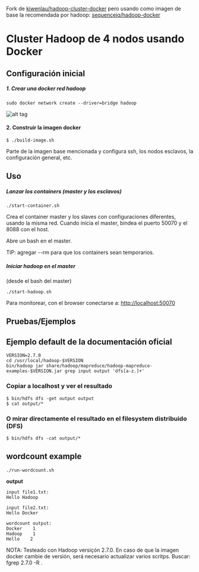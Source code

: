 Fork de [kiwenlau/hadoop-cluster-docker](https://github.com/kiwenlau/hadoop-cluster-docker)
pero usando como imagen de base la recomendada por hadoop: [sequenceiq/hadoop-docker](https://hadoop.apache.org/docs/stable2/hadoop-yarn/hadoop-yarn-site/DockerContainerExecutor.html)

# Cluster Hadoop de 4 nodos usando Docker

## Configuración inicial
##### 1. Crear una docker red hadoop
```
sudo docker network create --driver=bridge hadoop
```

![alt tag](https://raw.githubusercontent.com/kiwenlau/hadoop-cluster-docker/master/hadoop-cluster-docker.png)

#### 2. Construir la imagen docker
```
$ ./build-image.sh
```

Parte de la imagen base mencionada y configura ssh, los nodos esclavos, la configuración general, etc.

## Uso

##### Lanzar los containers (master y los esclavos)
```
./start-container.sh
```

Crea el container master y los slaves con configuraciones diferentes, usando la misma red. Cuando inicia el master, bindea el puerto 50070 y el 8088 con el host.

Abre un bash en el master.

TIP: agregar --rm para que los containers sean temporarios.

##### Iniciar hadoop en el master
(desde el bash del master)
```
./start-hadoop.sh
```

Para monitorear, con el browser conectarse a: [http://localhost:50070](http://localhost:50070)

## Pruebas/Ejemplos

## Ejemplo default de la documentación oficial
```
VERSION=2.7.0
cd /usr/local/hadoop-$VERSION
bin/hadoop jar share/hadoop/mapreduce/hadoop-mapreduce-examples-$VERSION.jar grep input output 'dfs[a-z.]+'
```

### Copiar a localhost y ver el resultado
```
$ bin/hdfs dfs -get output output
$ cat output/*
```

### O mirar directamente el resultado en el filesystem distribuido (DFS)
```
$ bin/hdfs dfs -cat output/*
```

## wordcount example

```
./run-wordcount.sh
```

**output**

```
input file1.txt:
Hello Hadoop

input file2.txt:
Hello Docker

wordcount output:
Docker    1
Hadoop    1
Hello    2
```

<!--### Arbitrary size Hadoop cluster

##### 1. pull docker images and clone github repository

do 1~3 like section A

##### 2. rebuild docker image

```
sudo ./resize-cluster.sh 5
```
- specify parameter > 1: 2, 3..
- this script just rebuild hadoop image with different **slaves** file, which pecifies the name of all slave nodes


##### 3. start container

```
sudo ./start-container.sh 5
```
- use the same parameter as the step 2

##### 4. run hadoop cluster 

do 5~6 like section A-->

NOTA: Testeado con Hadoop versiçón 2.7.0. En caso de que la imagen docker cambie de versión, será necesario actualizar varios scritps. Buscar: fgrep 2.7.0 -R .